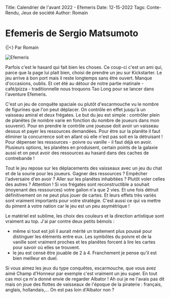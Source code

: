 Title: Calendrier de l'avant 2022 - Efemeris
Date: 12-15-2022
Tags: Conte-Rendu, Jeux de société
Author: Romain

# Efemeris de Sergio Matsumoto
{|<} Par Romain

![Efemeris](https://cache.natureetdecouvertes.com/Medias/Images/Articles/97597220/efemeris-jeu-de-soci-t--97597220_3.jpg)

Parfois c'est le hasard qui fait bien les choses. Ce coup-ci c'est un ami qui, parce que la page lui plait bien, choisi de prendre un jeu sur Kickstarter. Le jeu arrive à bon port mais il reste longtemps sans être ouvert. Manque d'occasions, oublis. Et cet été au détour de notre partie matinale - café/pizza - traditionnelle nous troquons Tao Long pour se lancer dans l'aventure Efemeris.

C'est un jeu de conquête spaciale ou plutôt d'escarmouche vu le nombre de figurines que l'on peut déplacer. On contrôle en effet jusqu'à un vaisseau amiral et deux frégates. Le but du jeu est simple : contrôler plein de planêtes (le nombre varie en fonction du nombre de joueurs dans mon souvenir). Pour en prendre le contrôle une joueuse doit avoir un vaisseau dessus et payer les ressources demandées.
Pour être sur la planête il faut éliminer la concurrence soit en allant où elle n'est pas soit en la détruisant !
Pour dépenser les ressources - poivre ou vanille - il faut déjà en avoir. Plusieurs options, les planêtes en produisent, certain points de la galaxie aussi et on peut avoir des ressources au hasard dans des caches de contrebande !

Tout le jeu repose sur les déplacements des vaisseaux avec un jeu du chat et de la sourie pour les joueurs. Gagner des ressources ? Empêcher l'adversaire d'en avoir ? Aller sur les planêtes inhabitées ? Plutôt voler celles des autres ? Attention ! Si vos frégates sont reconstructible a souhait (moyenant des ressources) votre galion n'a que 2 vies. Et une fois détruit définitivement on ne peut plus jouer de cartes. Et leurs effets très variés sont vraiment importants pour votre stratégie. C'est aussi ce qui va mettre du piment à votre nation car le jeu est un peu asymétrique !

Le matériel est sublime, les choix des couleurs et la direction artistique sont vraiment au top. J'ai par contre deux petits bémols :
- même si tout est joli il aurait mérité un traitement plus poussé pour distinguer les éléments entre eux. Les symbôles du poivre et de la vanille sont vraiment proches et les planêtes forcent à lire les cartes pour savoir où elles se trouvent.
- le jeu est censé être jouable de 2 à 4. Franchement je pense qu'il est bien meilleur en duel.

Si vous aimez les jeux du type conquêtes, escarmouche, que vous avez aimé Champ d'Honneur par exemple c'est vraiment un jeu super. En tout cas moi ça m'a donné envie de regarder Albator ! Ah oui je ne l'avais pas dit mais on joue des flottes de vaisseaux de l'époque de la piraterie : français, anglais, hollandais,... On est pas loin d'Albator non ?

